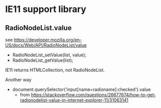 # IE11 support library

## RadioNodeList.value
see https://developer.mozilla.org/en-US/docs/Web/API/RadioNodeList/value
- RadioNodeList_setValue(list, value);
- RadioNodeList_getValue(list);

IE11 returns HTMLCollection, not RadioNodeList.

Another way
- document.querySelector('input\[name=radioname\]:checked').value
  - from https://stackoverflow.com/questions/26677674/how-to-get-radionodelist-value-in-internet-explorer-11/31063141
